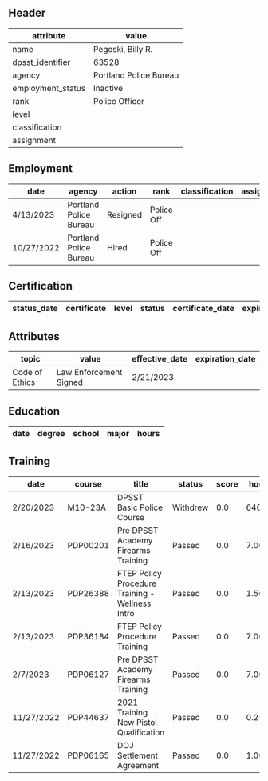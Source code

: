 ## Header
| attribute | value |
| --------- | ----- |
| name | Pegoski, Billy R. |
| dpsst_identifier | 63528 |
| agency | Portland Police Bureau |
| employment_status | Inactive |
| rank | Police Officer |
| level |  |
| classification |  |
| assignment |  |
## Employment
| date | agency | action | rank | classification | assignment |
| ---- | ------ | ------ | ---- | -------------- | ---------- |
| 4/13/2023 | Portland Police Bureau | Resigned | Police Off |  |  |
| 10/27/2022 | Portland Police Bureau | Hired | Police Off |  |  |
## Certification
| status_date | certificate | level | status | certificate_date | expiration_date | probation_date |
| ----------- | ----------- | ----- | ------ | ---------------- | --------------- | -------------- |
## Attributes
| topic | value | effective_date | expiration_date |
| ----- | ----- | -------------- | --------------- |
| Code of Ethics | Law Enforcement Signed | 2/21/2023 |  |
## Education
| date | degree | school | major | hours |
| ---- | ------ | ------ | ----- | ----- |
## Training
| date | course | title | status | score | hours |
| ---- | ------ | ----- | ------ | ----- | ----- |
| 2/20/2023 | M10-23A | DPSST Basic Police Course | Withdrew | 0.0 | 640.00 |
| 2/16/2023 | PDP00201 | Pre DPSST Academy Firearms Training | Passed | 0.0 | 7.00 |
| 2/13/2023 | PDP26388 | FTEP Policy  Procedure Training - Wellness Intro | Passed | 0.0 | 1.50 |
| 2/13/2023 | PDP36184 | FTEP Policy  Procedure Training | Passed | 0.0 | 7.00 |
| 2/7/2023 | PDP06127 | Pre DPSST Academy Firearms Training | Passed | 0.0 | 7.00 |
| 11/27/2022 | PDP44637 | 2021 Training New Pistol Qualification | Passed | 0.0 | 0.25 |
| 11/27/2022 | PDP06165 | DOJ Settlement Agreement | Passed | 0.0 | 1.00 |
